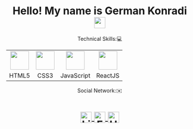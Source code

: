 <h1 align="center">Hello! My name is German Konradi
  <img src="https://user-images.githubusercontent.com/71287015/210174321-7695c93f-f66a-4f39-b82c-de5dca9c2a5b.png" 
       width="30px">
</h1>

<p align="center">Technical Skills:💻</p>

<div align="center">
    <table>
    <tr>
    <td align="center"><img height="50px" src="https://user-images.githubusercontent.com/71287015/210177428-7a537e83-e2e5-405d-a90d-ca83b8a19fcb.svg"></td>
    <td align="center"><img height="50px" src="https://user-images.githubusercontent.com/71287015/210177470-05039dba-561f-45c1-8b57-573cf39ac436.svg"></td>
    <td align="center"><img height="50px" src="https://user-images.githubusercontent.com/71287015/210179181-0e7a5d09-6d59-405f-89bb-1743d0a2cf63.svg"></td>
    <td align="center"><img height="50px" src="https://user-images.githubusercontent.com/71287015/210179201-f8fc631a-b585-4e54-9f58-689af9709529.svg"></td>
    </tr>
    <tr>
        <td align="center">HTML5</td>
        <td align="center">CSS3</td>
        <td align="center">JavaScript</td>
        <td align="center">ReactJS</td>
    </tr>
    </table>
</div>

<p align="center">Social Network:✉️<p>
  
<h1 align="center">
  
<a target="_blank" href="https://www.linkedin.com/in/german-konradi-962860206/">
  <img align="center" 
       alt="Linkdein" 
       width="30px" 
       src="https://user-images.githubusercontent.com/71287015/210180835-16825215-49bc-4904-89be-bb603ad1ffce.svg" />
  </a>

  <a target="_blank" href="https://www.facebook.com/gera.konradi/">
  <img align="center" 
       alt="Facebook" 
       width="30px" 
       src="https://user-images.githubusercontent.com/71287015/210180872-8f8a5e60-9b00-4c43-8935-d1ae2061af18.svg" />
  </a>
  
<a target="_blank" href="mailto:gera.konradi@.com">
  <img align="center" 
       alt="Hotmail" 
       width="30px" 
       src="https://user-images.githubusercontent.com/71287015/210174311-e75a8c9b-3488-417b-b796-eb7f7f975107.png" />
  </a>
</h1>
